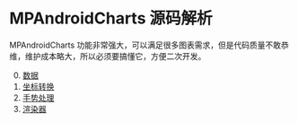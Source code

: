 MPAndroidCharts 源码解析
===

MPAndroidCharts 功能非常强大，可以满足很多图表需求，但是代码质量不敢恭维，维护成本略大，所以必须要搞懂它，方便二次开发。

0. [数据](data.md)
0. [坐标转换](coordinate-transformations.md)
0. [手势处理](gestures.md)
0. [渲染器](renders.md)
